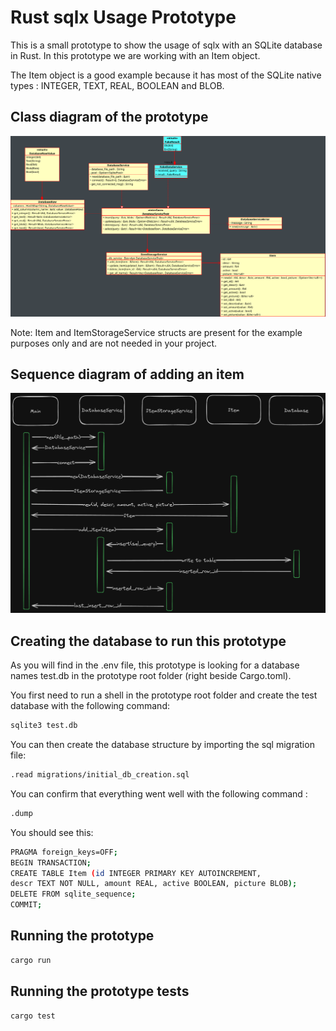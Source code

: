 # Rust sqlx Usage Prototype

This is a small prototype to show the usage of sqlx with an SQLite database in Rust.
In this prototype we are working with an Item object.

The Item object is a good example because it has most of the SQLite native types :
INTEGER, TEXT, REAL, BOOLEAN and BLOB.

## Class diagram of the prototype
![Class Diagram](./doc/class_diagram.png)

Note: Item and ItemStorageService structs are present for the example purposes
only and are not needed in your project.

## Sequence diagram of adding an item
![Add Item Sequence Diagram](./doc/add_item_sequence_diagram.png)

## Creating the database to run this prototype

As you will find in the .env file, this prototype is looking for a database
names test.db in the prototype root folder (right beside Cargo.toml).

You first need to run a shell in the prototype root folder and create the test
database with the following command:

```bash
sqlite3 test.db
```

You can then create the database structure by importing the sql migration file:

```bash
.read migrations/initial_db_creation.sql
```

You can confirm that everything went well with the following command :

```bash
.dump
```

You should see this:
```bash
PRAGMA foreign_keys=OFF;
BEGIN TRANSACTION;
CREATE TABLE Item (id INTEGER PRIMARY KEY AUTOINCREMENT,
descr TEXT NOT NULL, amount REAL, active BOOLEAN, picture BLOB);
DELETE FROM sqlite_sequence;
COMMIT;
```

## Running the prototype

```bash
cargo run
```

## Running the prototype tests

```bash
cargo test
```
